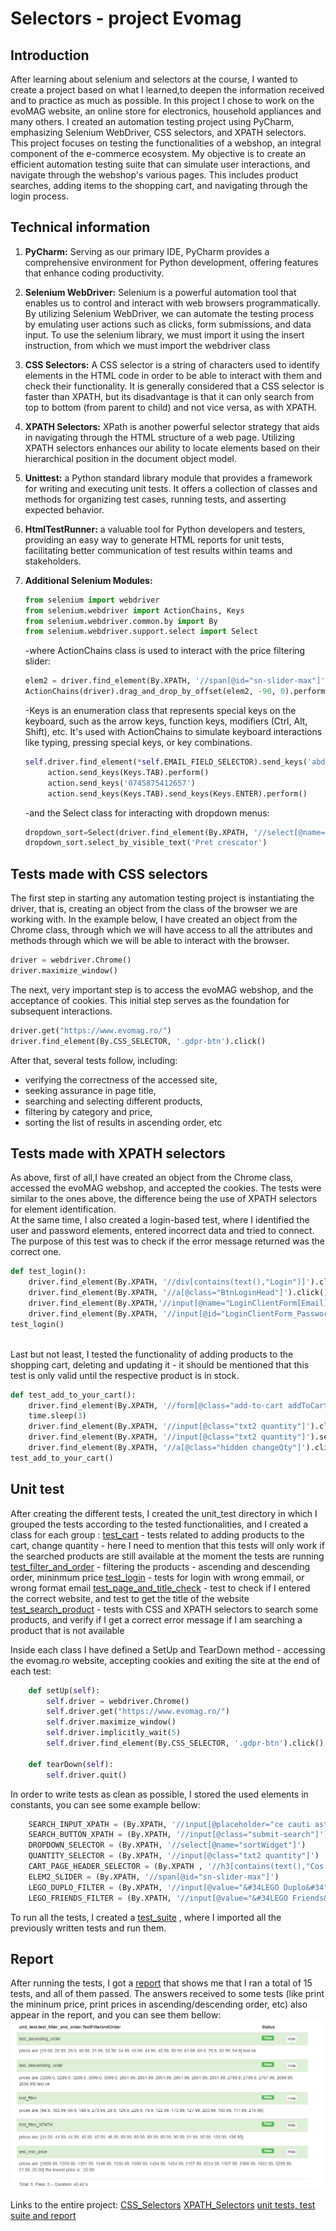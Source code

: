 # Selectors - project Evomag 

## Introduction

After learning about selenium and selectors at the course, I wanted to create a project based on what I learned,to deepen the information received and to practice as much as possible.
In this project I chose to work on the evoMAG website, an online store for electronics, household appliances and many others.
I created an automation testing project using PyCharm, emphasizing Selenium WebDriver, CSS selectors, and XPATH selectors. This project focuses on testing the functionalities of a webshop, 
an integral component of the e-commerce ecosystem. My objective is to create an efficient automation testing suite that can simulate user interactions, and navigate through the webshop's 
various pages. This includes product searches, adding items to the shopping cart, and navigating through the login process.

## Technical information

1. **PyCharm:** Serving as our primary IDE, PyCharm provides a comprehensive environment for Python development, offering features that enhance coding productivity.

2. **Selenium WebDriver:** Selenium is a powerful automation tool that enables us to control and interact with web browsers programmatically. By utilizing Selenium WebDriver, we can automate
   the testing process by emulating user actions such as clicks, form submissions, and data input. To use the selenium library, we must import it using the insert instruction, from which we must
   import the webdriver class

3. **CSS Selectors:** A CSS selector is a string of characters used to identify elements in the HTML code in order to be able to interact with them and check their functionality.
   It is generally considered that a CSS selector is faster than XPATH, but its disadvantage is that it can only search from top to bottom (from parent to child) and not vice versa, as with XPATH.

4. **XPATH Selectors:** XPath is another powerful selector strategy that aids in navigating through the HTML structure of a web page. Utilizing XPATH selectors enhances our ability to locate elements
   based on their hierarchical position in the document object model.

5. **Unittest:** a Python standard library module that provides a framework for writing and executing unit tests. It offers a collection of classes and methods for organizing test cases, running tests,
    and asserting expected behavior.

6. **HtmlTestRunner:** a valuable tool for Python developers and testers, providing an easy way to generate HTML reports for unit tests, facilitating better communication of test results within teams
   and stakeholders.

7. **Additional Selenium Modules:**
   ```python
   from selenium import webdriver
   from selenium.webdriver import ActionChains, Keys
   from selenium.webdriver.common.by import By
   from selenium.webdriver.support.select import Select
   ```
   -where ActionChains class is used to interact with the price filtering slider:
   ```python
   elem2 = driver.find_element(By.XPATH, '//span[@id="sn-slider-max"]') #the right hand slider
   ActionChains(driver).drag_and_drop_by_offset(elem2, -90, 0).perform()
   ```
   
   -Keys is an enumeration class that represents special keys on the keyboard, such as the arrow keys, function keys, modifiers (Ctrl, Alt, Shift), etc.
   It's used with ActionChains to simulate keyboard interactions like typing, pressing special keys, or key combinations.
   ```python
   self.driver.find_element(*self.EMAIL_FIELD_SELECTOR).send_keys('abds@gmail.com')
        action.send_keys(Keys.TAB).perform()
        action.send_keys('0745875412657')
        action.send_keys(Keys.TAB).send_keys(Keys.ENTER).perform()
   ```
   
   -and the Select class for interacting with dropdown menus:
   ```python
   dropdown_sort=Select(driver.find_element(By.XPATH, '//select[@name="sortWidget"]'))
   dropdown_sort.select_by_visible_text('Pret crescator')
   ```

## Tests made with CSS selectors

The first step in starting any automation testing project is instantiating the driver, that is, creating an object from the class of the browser we are working with. In the example below, I have created 
an object from the Chrome class, through which we will have access to all the attributes and methods through which we will be able to interact with the browser.
```python
driver = webdriver.Chrome()
driver.maximize_window()
```

The next, very important step is to access the evoMAG webshop, and the acceptance of cookies. This initial step serves as the foundation for subsequent interactions.
```python
driver.get("https://www.evomag.ro/")
driver.find_element(By.CSS_SELECTOR, '.gdpr-btn').click()
```

After that, several tests follow, including:
  - verifying the correctness of the accessed site,
  - seeking assurance in page title,
  - searching and selecting different products,
  - filtering by category and price,
  - sorting the list of results in ascending order, etc
  
## Tests made with XPATH selectors

As above, first of all,I have created an object from the Chrome class, accessed the evoMAG webshop, and accepted the cookies.
The tests were similar to the ones above, the difference being the use of XPATH selectors for element identification.
\
At the same time, I also created a login-based test, where I identified the user and password elements, entered incorrect data and tried to connect. 
The purpose of this test was to check if the error message returned was the correct one.
```python
def test_login():
    driver.find_element(By.XPATH, '//div[contains(text(),"Login")]').click()
    driver.find_element(By.XPATH, '//a[@class="BtnLoginHead"]').click()
    driver.find_element(By.XPATH,'//input[@name="LoginClientForm[Email]"]').send_keys('abds@gmail.com')
    driver.find_element(By.XPATH, '//input[@id="LoginClientForm_Password"]').send_keys('113456789')
test_login()
```
\
Last but not least, I tested the functionality of adding products to the shopping cart, deleting and updating it - it should be mentioned that this test 
is only valid until the respective product is in stock.
```python
def test_add_to_your_cart():
    driver.find_element(By.XPATH, '//form[@class="add-to-cart addToCart-3845114"]//input[@value="ADAUGA IN COS"]').click()
    time.sleep(3)
    driver.find_element(By.XPATH, '//input[@class="txt2 quantity"]').clear()
    driver.find_element(By.XPATH, '//input[@class="txt2 quantity"]').send_keys('2')
    driver.find_element(By.XPATH, '//a[@class="hidden changeQty"]').click()
test_add_to_your_cart()
```

## Unit test

After creating the different tests, I created the unit_test directory in which I grouped the tests according to the tested functionalities, and I created a class for each group :
   [test_cart](https://github.com/anettabako91/UnitTest_evoMAG/blob/main/unit_test/test_cart.py) - tests related to adding products to the cart, change quantity - here I need to mention that this tests will only
   work if the searched products are still available at the moment the tests are running
   [test_filter_and_order](https://github.com/anettabako91/UnitTest_evoMAG/blob/main/unit_test/test_filter_and_order.py) - filtering the products - ascending and descending order, mininmum price
   [test_login](https://github.com/anettabako91/UnitTest_evoMAG/blob/main/unit_test/test_login.py) - tests for login with wrong emmail, or wrong format email
   [test_page_and_title_check](https://github.com/anettabako91/UnitTest_evoMAG/blob/main/unit_test/test_page_and_title_check.py) - test to check if I entered the correct website, and test to get the title of 
   the website
   [test_search_product](https://github.com/anettabako91/UnitTest_evoMAG/blob/main/unit_test/test_search_product.py) - tests with CSS and XPATH selectors to search some products, and verify if I get a correct
   error message if I am searching a product that is not available

Inside each class I have defined a SetUp and TearDown method - accessing the evomag.ro website, accepting cookies and exiting the site at the end of each test:
``` python
    def setUp(self):
        self.driver = webdriver.Chrome()
        self.driver.get("https://www.evomag.ro/")
        self.driver.maximize_window()
        self.driver.implicitly_wait(5)
        self.driver.find_element(By.CSS_SELECTOR, '.gdpr-btn').click()

    def tearDown(self):
        self.driver.quit()
```
In order to write tests as clean as possible, I stored the used elements in constants, you can see some example bellow:
``` python
    SEARCH_INPUT_XPATH = (By.XPATH, '//input[@placeholder="ce cauti astazi?"]')
    SEARCH_BUTTON_XPATH = (By.XPATH, '//input[@class="submit-search"]')
    DROPDOWN_SELECTOR = (By.XPATH, '//select[@name="sortWidget"]')
    QUANTITY_SELECTOR = (By.XPATH, '//input[@class="txt2 quantity"]')
    CART_PAGE_HEADER_SELECTOR = (By.XPATH , '//h3[contains(text(),"Cos cumparaturi")]' )
    ELEM2_SLIDER = (By.XPATH, '//span[@id="sn-slider-max"]')
    LEGO_DUPLO_FILTER = (By.XPATH, '//input[@value="&#34LEGO Duplo&#34"]')
    LEGO_FRIENDS_FILTER = (By.XPATH, '//input[@value="&#34LEGO Friends&#34"]')
```

To run all the tests, I created a [test_suite](https://github.com/anettabako91/UnitTest_evoMAG/blob/main/unit_test/test_suite.py) , where I imported all the previously written tests and run them.

## Report

After running the tests, I got a [report](https://github.com/anettabako91/UnitTest_evoMAG/blob/main/unit_test/reports/Smoke%20Test%20Result_2024-02-07_11-11-35.html) that shows me that I ran a total of 15 tests,
and all of them passed. The answers received to some tests (like print the mininum price, print prices in ascending/descending order, etc) also appear in the report, and you can see them bellow:
![responses for some tests](https://github.com/anettabako91/UnitTest_evoMAG/blob/main/unit_test/Screenshot%202024-02-07%20120302.png)

Links to the entire project:
[CSS_Selectors](https://github.com/anettabako91/Selectors_Test-Evomag/blob/main/tests/tests_with_CSS_selectors.py) 
[XPATH_Selectors](https://github.com/anettabako91/Selectors_Test-Evomag/blob/main/tests/tests_with_XPATH_selectors.py)
[unit tests, test suite and report](https://github.com/anettabako91/UnitTest_evoMAG/tree/main/unit_test)


